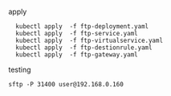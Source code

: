 apply
```
  kubectl apply  -f ftp-deployment.yaml 
  kubectl apply  -f ftp-service.yaml 
  kubectl apply  -f ftp-virtualservice.yaml 
  kubectl apply  -f ftp-destionrule.yaml 
  kubectl apply  -f ftp-gateway.yaml 
```
testing

`sftp -P 31400 user@192.168.0.160`
